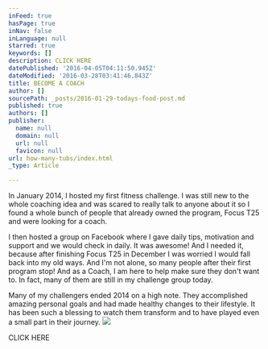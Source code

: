 ```yaml
---
inFeed: true
hasPage: true
inNav: false
inLanguage: null
starred: true
keywords: []
description: CLICK HERE
datePublished: '2016-04-05T04:11:50.945Z'
dateModified: '2016-03-28T03:41:46.843Z'
title: BECOME A COACH
author: []
sourcePath: _posts/2016-01-29-todays-food-post.md
published: true
authors: []
publisher:
  name: null
  domain: null
  url: null
  favicon: null
url: how-many-tubs/index.html
_type: Article

---
```

In January 2014, I hosted my first fitness challenge. I was still new to the whole coaching idea and was scared to really talk to anyone about it so I found a whole bunch of people that already owned the program, Focus T25 and were looking for a coach.

I then hosted a group on Facebook where I gave daily tips, motivation and support and we would check in daily. It was awesome! And I needed it, because after finishing Focus T25 in December I was worried I would fall back into my old ways. And I'm not alone, so many people after their first program stop! And as a Coach, I am here to help make sure they don't want to. In fact, many of them are still in my challenge group today.

Many of my challengers ended 2014 on a high note. They accomplished amazing personal goals and had made healthy changes to their lifestyle. It has been such a blessing to watch them transform and to have played even a small part in their journey.
![](https://s3-us-west-2.amazonaws.com/the-grid-img/p/de58bab91cba1ab04d486bf02ad09f726f8ecf54.jpg)

CLICK HERE